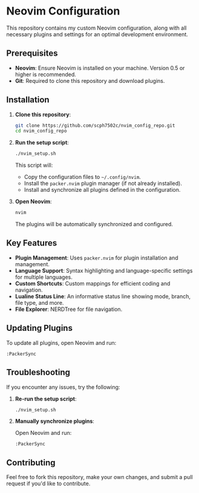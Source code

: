 # Neovim Configuration

This repository contains my custom Neovim configuration, along with all necessary plugins and settings for an optimal development environment.

## Prerequisites

- **Neovim**: Ensure Neovim is installed on your machine. Version 0.5 or higher is recommended.
- **Git**: Required to clone this repository and download plugins.

## Installation

1. **Clone this repository**:

   ```bash
   git clone https://github.com/scph7502c/nvim_config_repo.git
   cd nvim_config_repo
   ```

2. **Run the setup script**:

   ```bash
   ./nvim_setup.sh
   ```

   This script will:
   - Copy the configuration files to `~/.config/nvim`.
   - Install the `packer.nvim` plugin manager (if not already installed).
   - Install and synchronize all plugins defined in the configuration.

3. **Open Neovim**:

   ```bash
   nvim
   ```

   The plugins will be automatically synchronized and configured.

## Key Features

- **Plugin Management**: Uses `packer.nvim` for plugin installation and management.
- **Language Support**: Syntax highlighting and language-specific settings for multiple languages.
- **Custom Shortcuts**: Custom mappings for efficient coding and navigation.
- **Lualine Status Line**: An informative status line showing mode, branch, file type, and more.
- **File Explorer**: NERDTree for file navigation.

## Updating Plugins

To update all plugins, open Neovim and run:

```vim
:PackerSync
```

## Troubleshooting

If you encounter any issues, try the following:

1. **Re-run the setup script**:

   ```bash
   ./nvim_setup.sh
   ```

2. **Manually synchronize plugins**:

   Open Neovim and run:

   ```vim
   :PackerSync
   ```

## Contributing

Feel free to fork this repository, make your own changes, and submit a pull request if you'd like to contribute.
